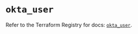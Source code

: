 # `okta_user`

Refer to the Terraform Registry for docs: [`okta_user`](https://registry.terraform.io/providers/okta/okta/4.18.0/docs/resources/user).
